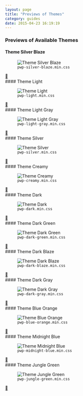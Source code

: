 ```yaml
---
layout: page
title: "Previews of Themes"
category: guides
date: 2015-04-23 16:19:19
---
```


### Previews of Available Themes

<section class="mb45">
<h4>Theme Silver Blaze</h4>

<figure class="mb">
  <img src="/assets/examples/04-silver-blaze.png" alt="Theme Silver Blaze" class="fullwidth-img shadow mb">
  <figcaption class="mb"><code>pwp-silver-blaze.min.css</code></figcaption>
</figure>
<div class="right up-to-top mb"><a class="icon pwp-arrow-up" href="#top"></a></div>
</section>

<section class="mb45">
#### Theme Light

<figure class="mb">
  <img src="/assets/examples/01-light.png" alt="Theme Light" class="fullwidth-img shadow mb">
  <figcaption class="mb"><code>pwp-light.min.css</code></figcaption>
</figure>
<div class="right up-to-top mb"><a class="icon pwp-arrow-up" href="#top"></a></div>
</section>

<section class="mb45">
#### Theme Light Gray

<figure class="mb">
  <img src="/assets/examples/02-light-gray.png" alt="Theme Light Gray" class="fullwidth-img shadow mb">
  <figcaption class="mb"><code>pwp-light-gray.min.css</code></figcaption>
</figure>
<div class="right up-to-top mb"><a class="icon pwp-arrow-up" href="#top"></a></div>
</section>

<section class="mb45">
#### Theme Silver

<figure class="mb">
  <img src="/assets/examples/03-silver.png" alt="Theme Silver" class="fullwidth-img shadow mb">
  <figcaption class="mb"><code>pwp-silver.min.css</code></figcaption>
</figure>
<div class="right up-to-top mb"><a class="icon pwp-arrow-up" href="#top"></a></div>
</section>

<section class="mb45">
#### Theme Creamy

<figure class="mb">
  <img src="/assets/examples/05-creamy.png" alt="Theme Creamy" class="fullwidth-img shadow mb">
  <figcaption class="mb"><code>pwp-creamy.min.css</code></figcaption>
</figure>
<div class="right up-to-top mb"><a class="icon pwp-arrow-up" href="#top"></a></div>
</section>

<section class="mb45">
#### Theme Dark

<figure class="mb">
  <img src="/assets/examples/06-dark.png" alt="Theme Dark" class="fullwidth-img shadow mb">
  <figcaption class="mb"><code>pwp-dark.min.css</code></figcaption>
</figure>
<div class="right up-to-top mb"><a class="icon pwp-arrow-up" href="#top"></a></div>
</section>

<section class="mb45">
#### Theme Dark Green

<figure class="mb">
  <img src="/assets/examples/07-dark-green.png" alt="Theme Dark Green" class="fullwidth-img shadow mb">
  <figcaption class="mb"><code>pwp-dark-green.min.css</code></figcaption>
</figure>
<div class="right up-to-top mb"><a class="icon pwp-arrow-up" href="#top"></a></div>
</section>

<section class="mb45">
#### Theme Dark Blaze

<figure class="mb">
  <img src="/assets/examples/08-dark-blaze.png" alt="Theme Dark Blaze" class="fullwidth-img shadow mb">
  <figcaption class="mb"><code>pwp-dark-blaze.min.css</code></figcaption>
</figure>
<div class="right up-to-top mb"><a class="icon pwp-arrow-up" href="#top"></a></div>
</section>

<section class="mb45">
#### Theme Dark Gray

<figure class="mb">
  <img src="/assets/examples/09-dark-gray.png" alt="Theme Dark Gray" class="fullwidth-img shadow mb">
  <figcaption class="mb"><code>pwp-dark-gray.min.css</code></figcaption>
</figure>
<div class="right up-to-top mb"><a class="icon pwp-arrow-up" href="#top"></a></div>
</section>

<section class="mb45">
#### Theme Blue Orange

<figure class="mb">
  <img src="/assets/examples/10-blue-orange.png" alt="Theme Blue Orange" class="fullwidth-img shadow mb">
  <figcaption class="mb"><code>pwp-blue-orange.min.css</code></figcaption>
</figure>
<div class="right up-to-top mb"><a class="icon pwp-arrow-up" href="#top"></a></div>
</section>

<section class="mb45">
#### Theme Midnight Blue

<figure class="mb">
  <img src="/assets/examples/11-midnight-blue.png" alt="Theme Midnight Blue" class="fullwidth-img shadow mb">
  <figcaption class="mb"><code>pwp-midnight-blue.min.css</code></figcaption>
</figure>
<div class="right up-to-top mb"><a class="icon pwp-arrow-up" href="#top"></a></div>
</section>

<section class="mb45">
#### Theme Jungle Green

<figure class="mb">
  <img src="/assets/examples/12-jungle-green.png" alt="Theme Jungle Green" class="fullwidth-img shadow mb">
  <figcaption class="mb"><code>pwp-jungle-green.min.css</code></figcaption>
</figure>
<div class="right up-to-top mb"><a class="icon pwp-arrow-up" href="#top"></a></div>
</section>
